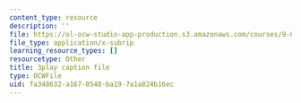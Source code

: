 ```yaml
---
content_type: resource
description: ''
file: https://ol-ocw-studio-app-production.s3.amazonaws.com/courses/9-00sc-introduction-to-psychology-fall-2011/fa348632a1670548ba197a1a824b16ec_zPPsdsAQBx4.srt
file_type: application/x-subrip
learning_resource_types: []
resourcetype: Other
title: 3play caption file
type: OCWFile
uid: fa348632-a167-0548-ba19-7a1a824b16ec
---
```

